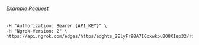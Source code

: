
###### Example Request
```curl \
-H "Authorization: Bearer {API_KEY}" \
-H "Ngrok-Version: 2" \
https://api.ngrok.com/edges/https/edghts_2ElyFr98A7IGcxwkpuBO8XIep32/routes/edghtsrt_2ElyFtBCgK9DK339x90wbJRKeJ1/backend
